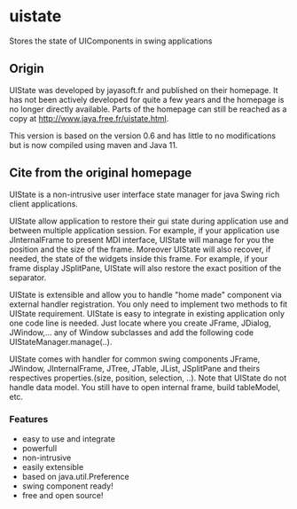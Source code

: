 # uistate
Stores the state of UIComponents in swing applications

## Origin

UIState was developed by jayasoft.fr and published on their homepage. It has not been actively developed for quite a few years and the homepage is no longer directly available. Parts of the homepage can still be reached as a copy at <http://www.jaya.free.fr/uistate.html>.

This version is based on the version 0.6 and has little to no modifications but is now compiled using maven and Java 11.

## Cite from the original homepage

UIState is a non-intrusive user interface state manager for java Swing rich client applications.

UIState allow application to restore their gui state during application use and between multiple application session. For example, if your application use JInternalFrame to present MDI interface, UIState will manage for you the position and the size of the frame. Moreover UIState will also recover, if needed, the state of the widgets inside this frame. For example, if your frame display JSplitPane, UIState will also restore the exact position of the separator.

UIState is extensible and allow you to handle "home made" component via external handler registration. You only need to implement two methods to fit UIState requirement. UIState is easy to integrate in existing application only one code line is needed. Just locate where you create JFrame, JDialog, JWindow,... any of Window subclasses and add the following code UIStateManager.manage(..).

UIState comes with handler for common swing components JFrame, JWindow, JInternalFrame, JTree, JTable, JList, JSplitPane and theirs respectives properties.(size, position, selection, ..). Note that UIState do not handle data model. You still have to open internal frame, build tableModel, etc.

### Features

- easy to use and integrate
- powerfull
- non-intrusive
- easily extensible
- based on java.util.Preference
- swing component ready!
- free and open source!
